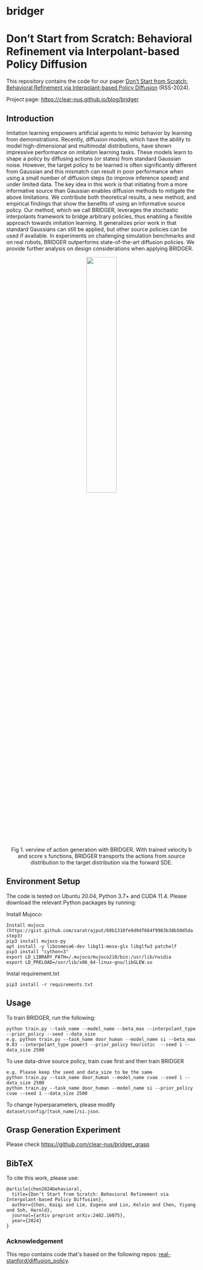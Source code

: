 # bridger

# Don’t Start from Scratch: Behavioral Refinement via Interpolant-based Policy Diffusion
This repository contains the code for our paper [Don’t Start from Scratch: Behavioral Refinement via Interpolant-based Policy Diffusion](https://arxiv.org/pdf/2402.16075v2) (RSS-2024).

Project page: https://clear-nus.github.io/blog/bridger
## Introduction

Imitation learning empowers artificial agents to mimic behavior by learning from demonstrations. Recently, diffusion models, which have the ability to model high-dimensional
and multimodal distributions, have shown impressive performance on imitation learning tasks. These models learn to shape
a policy by diffusing actions (or states) from standard Gaussian
noise. However, the target policy to be learned is often significantly different from Gaussian and this mismatch can result
in poor performance when using a small number of diffusion steps (to improve inference speed) and under limited data. The
key idea in this work is that initiating from a more informative source than Gaussian enables diffusion methods to mitigate
the above limitations. We contribute both theoretical results, a new method, and empirical findings that show the benefits
of using an informative source policy. Our method, which we
call BRIDGER, leverages the stochastic interpolants framework to bridge arbitrary policies, thus enabling a flexible approach
towards imitation learning. It generalizes prior work in that standard Gaussians can still be applied, but other source policies
can be used if available. In experiments on challenging simulation
benchmarks and on real robots, BRIDGER outperforms state-of-the-art diffusion policies. We provide further analysis on design
considerations when applying BRIDGER.

<p align="center">
  <img src="https://github.com/clear-nus/bridger/image/bridger.png?raw=true" width="40%">
  <br />
  <span>Fig 1. verview of action generation with BRIDGER. With
trained velocity b and score s functions, BRIDGER transports the
actions from source distribution to the target distribution via the forward SDE.</span>
</p>

## Environment Setup 

The code is tested on Ubuntu 20.04, Python 3.7+ and CUDA 11.4. Please download the relevant Python packages by running:

Install Mujoco:

```
Install mujoco (https://gist.github.com/saratrajput/60b1310fe9d9df664f9983b38b50d5da step3)
pip3 install mujoco-py
apt install -y libosmesa6-dev libgl1-mesa-glx libglfw3 patchelf
pip3 install "cython<3"
export LD_LIBRARY_PATH=/.mujoco/mujoco210/bin:/usr/lib/nvidia
export LD_PRELOAD=/usr/lib/x86_64-linux-gnu/libGLEW.so

```

Instal requirement.txt

```
pip3 install -r requirements.txt
```

## Usage

To train BRIDGER, run the following:
```
python train.py --task_name --model_name --beta_max --interpolant_type --prior_policy --seed --data_size
e.g. python train.py --task_name door_human --model_name si --beta_max 0.03 --interpolant_type power3 --prior_policy heuristic  --seed 1 --data_size 2500
```

To use data-drive source policy, train cvae first and then train BRIDGER

```
e.g. Please keep the seed and data_size to be the same
python train.py --task_name door_human --model_name cvae --seed 1 --data_size 2500
python train.py --task_name door_human --model_name si --prior_policy cvae --seed 1 --data_size 2500
```


To change hyperparameters, please modify ```dataset/config/[task_name]/si.json```.

## Grasp Generation Experiment
Please check https://github.com/clear-nus/bridger_grasp
## BibTeX

To cite this work, please use:

```
@article{chen2024behavioral,
  title={Don’t Start from Scratch: Behavioral Refinement via Interpolant-based Policy Diffusion},
  author={Chen, Kaiqi and Lim, Eugene and Lin, Kelvin and Chen, Yiyang and Soh, Harold},
  journal={arXiv preprint arXiv:2402.16075},
  year={2024}
}
```

### Acknowledgement 

This repo contains code that's based on the following repos: [real-stanford/diffusion_policy](https://github.com/real-stanford/diffusion_policy).